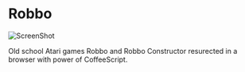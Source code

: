 Robbo
=====
![ScreenShot](http://belczyk.com/github/robbo1.jpg)

Old school Atari games Robbo and Robbo Constructor resurected in a browser with power of CoffeeScript.
